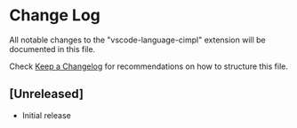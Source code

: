 # Change Log
All notable changes to the "vscode-language-cimpl" extension will be documented in this file.

Check [Keep a Changelog](http://keepachangelog.com/) for recommendations on how to structure this file.

## [Unreleased]
- Initial release
